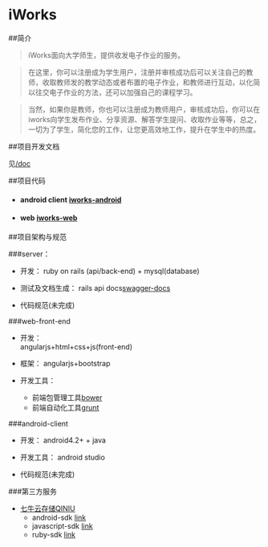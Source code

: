 # iWorks

##简介
>iWorks面向大学师生，提供收发电子作业的服务。

>在这里，你可以注册成为学生用户，注册并审核成功后可以关注自己的教师，收取教师发的教学动态或者布置的电子作业，和教师进行互动，以化简以往交电子作业的方法，还可以加强自己的课程学习。
  
>当然，如果你是教师，你也可以注册成为教师用户，审核成功后，你可以在iworks向学生发布作业、分享资源、解答学生提问、收取作业等等，总之，一切为了学生，简化您的工作，让您更高效地工作，提升在学生中的热度。

##项目开发文档

  见[/doc](https://github.com/guodont/iworks/tree/master/doc) 

##项目代码

  + #### android client [iworks-android](https://github.com/guodont/iworks-android)
  + #### web [iworks-web](https://github.com/guodont/iworks-web)

##项目架构与规范

###server：
  
  + 开发：
    ruby on rails (api/back-end) + mysql(database) 
  
  + 测试及文档生成：
    rails api docs[swagger-docs](https://github.com/richhollis/swagger-docs)

  + 代码规范(未完成)

###web-front-end

  + 开发：  
    angularjs+html+css+js(front-end)

  + 框架：
    angularjs+bootstrap
  
  + 开发工具：
    + 前端包管理工具[bower](http://bower.io/)
    + 前端自动化工具[grunt](http://www.gruntjs.net/)

###android-client

  + 开发：
    android4.2+ + java 
  
  + 开发工具：
    android studio 

  + 代码规范(未完成)

###第三方服务

  + [七牛云存储QINIU](http://www.qiniu.com/) 
    + android-sdk [link](https://github.com/qiniu/android-sdk)
    + javascript-sdk [link](https://github.com/qiniu/js-sdk)
    + ruby-sdk [link](https://github.com/qiniu/ruby-sdk)
  
